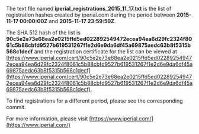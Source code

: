 The text file named **iperial_registrations_2015_11_17.txt** is the list of registration hashes created by iperial.com during the period between **2015-11-17 00:00:00Z** and **2015-11-17 23:59:59Z**.

The SHA 512 hash of the list is **90c5e2e73e68ea2e0215ffd5ed022892549472ecea94ea6d29fc2324f8061c5b88cbfd9527b619531267f1e2d6e9da6df45a69875aedc63b8f5315b568c1decf** and the registration certificate for the list can be viewed at [https://www.iperial.com/cert/90c5e2e73e68ea2e0215ffd5ed022892549472ecea94ea6d29fc2324f8061c5b88cbfd9527b619531267f1e2d6e9da6df45a69875aedc63b8f5315b568c1decf](https://www.iperial.com/cert/90c5e2e73e68ea2e0215ffd5ed022892549472ecea94ea6d29fc2324f8061c5b88cbfd9527b619531267f1e2d6e9da6df45a69875aedc63b8f5315b568c1decf).

To find registrations for a different period, please see the corresponding commit.

For more information, please visit [https://www.iperial.com/](https://www.iperial.com/)

